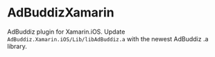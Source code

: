 AdBuddizXamarin
===============

AdBuddiz plugin for Xamarin.iOS.
Update `AdBuddiz.Xamarin.iOS/Lib/libAdBuddiz.a` with the newest AdBuddiz .a library.
